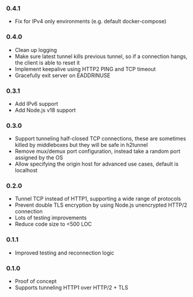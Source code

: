 ### 0.4.1

- Fix for IPv4 only environments (e.g. default docker-compose)

### 0.4.0

- Clean up logging
- Make sure latest tunnel kills previous tunnel, so if a connection hangs, the client is able to reset it
- Implement keepalive using HTTP2 PING and TCP timeout
- Gracefully exit server on EADDRINUSE

### 0.3.1

- Add IPv6 support
- Add Node.js v18 support

### 0.3.0

- Support tunneling half-closed TCP connections, these are sometimes killed by middleboxes but they will be safe in h2tunnel
- Remove mux/demux port configuration, instead take a random port assigned by the OS
- Allow specifying the origin host for advanced use cases, default is localhost

### 0.2.0

- Tunnel TCP instead of HTTP1, supporting a wide range of protocols
- Prevent double TLS encryption by using Node.js unencrypted HTTP/2 connection
- Lots of testing improvements
- Reduce code size to <500 LOC

### 0.1.1

- Improved testing and reconnection logic

### 0.1.0

- Proof of concept
- Supports tunneling HTTP1 over HTTP/2 + TLS
